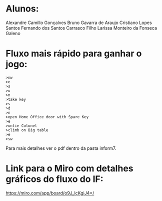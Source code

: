 # Alunos:
Alexandre Camillo Gonçalves
Bruno Gavarra de Araujo
Cristiano Lopes Santos
Fernando dos Santos Carrasco Filho
Larissa Monteiro da Fonseca Galeno

# Fluxo mais rápido para ganhar o jogo:

```
>nw
>e
>s
>u
>n
>take key
>s
>d
>n
>open Home Office door with Spare Key
>e
>untie Colonel
>climb on Big table
>e
>sw
```

Para mais detalhes ver o pdf dentro da pasta inform7.

# Link para o Miro com detalhes gráficos do fluxo do IF:
https://miro.com/app/board/o9J_lcKgiJ4=/